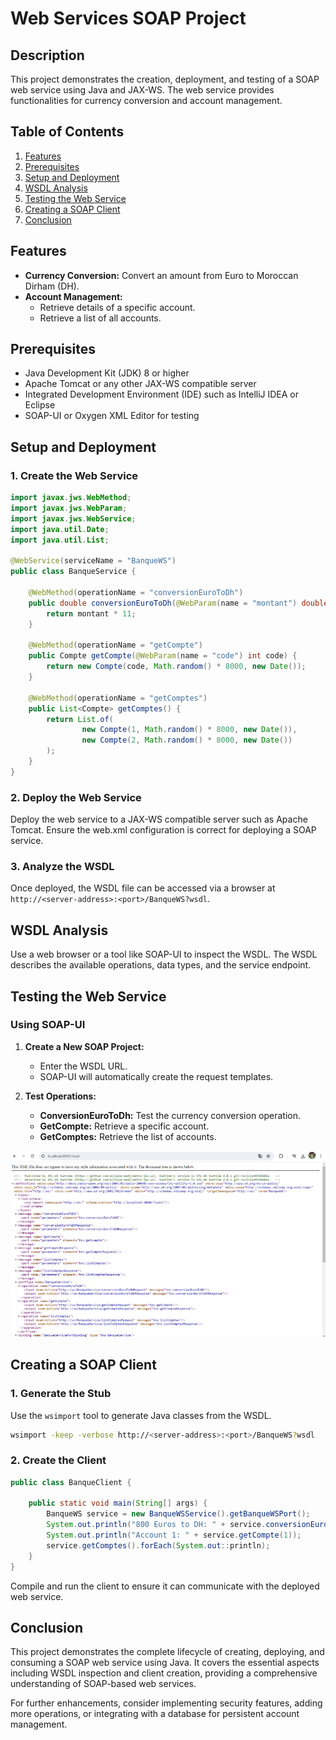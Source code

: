 # Web Services SOAP Project

## Description

This project demonstrates the creation, deployment, and testing of a SOAP web service using Java and JAX-WS. The web service provides functionalities for currency conversion and account management.

## Table of Contents
1. [Features](#features)
2. [Prerequisites](#prerequisites)
3. [Setup and Deployment](#setup-and-deployment)
4. [WSDL Analysis](#wsdl-analysis)
5. [Testing the Web Service](#testing-the-web-service)
6. [Creating a SOAP Client](#creating-a-soap-client)
7. [Conclusion](#conclusion)

## Features

- **Currency Conversion:** Convert an amount from Euro to Moroccan Dirham (DH).
- **Account Management:** 
  - Retrieve details of a specific account.
  - Retrieve a list of all accounts.

## Prerequisites

- Java Development Kit (JDK) 8 or higher
- Apache Tomcat or any other JAX-WS compatible server
- Integrated Development Environment (IDE) such as IntelliJ IDEA or Eclipse
- SOAP-UI or Oxygen XML Editor for testing

## Setup and Deployment

### 1. Create the Web Service

```java
import javax.jws.WebMethod;
import javax.jws.WebParam;
import javax.jws.WebService;
import java.util.Date;
import java.util.List;

@WebService(serviceName = "BanqueWS")
public class BanqueService {

    @WebMethod(operationName = "conversionEuroToDh")
    public double conversionEuroToDh(@WebParam(name = "montant") double montant) {
        return montant * 11;
    }

    @WebMethod(operationName = "getCompte")
    public Compte getCompte(@WebParam(name = "code") int code) {
        return new Compte(code, Math.random() * 8000, new Date());
    }

    @WebMethod(operationName = "getComptes")
    public List<Compte> getComptes() {
        return List.of(
                new Compte(1, Math.random() * 8000, new Date()),
                new Compte(2, Math.random() * 8000, new Date())
        );
    }
}
```

### 2. Deploy the Web Service

Deploy the web service to a JAX-WS compatible server such as Apache Tomcat. Ensure the web.xml configuration is correct for deploying a SOAP service.

### 3. Analyze the WSDL

Once deployed, the WSDL file can be accessed via a browser at `http://<server-address>:<port>/BanqueWS?wsdl`.

## WSDL Analysis

Use a web browser or a tool like SOAP-UI to inspect the WSDL. The WSDL describes the available operations, data types, and the service endpoint.

## Testing the Web Service

### Using SOAP-UI

1. **Create a New SOAP Project:**
   - Enter the WSDL URL.
   - SOAP-UI will automatically create the request templates.

2. **Test Operations:**
   - **ConversionEuroToDh:** Test the currency conversion operation.
   - **GetCompte:** Retrieve a specific account.
   - **GetComptes:** Retrieve the list of accounts.

![SOAP-UI Test](./Test.png)

## Creating a SOAP Client

### 1. Generate the Stub

Use the `wsimport` tool to generate Java classes from the WSDL.

```sh
wsimport -keep -verbose http://<server-address>:<port>/BanqueWS?wsdl
```

### 2. Create the Client

```java
public class BanqueClient {

    public static void main(String[] args) {
        BanqueWS service = new BanqueWSService().getBanqueWSPort();
        System.out.println("800 Euros to DH: " + service.conversionEuroToDh(800));
        System.out.println("Account 1: " + service.getCompte(1));
        service.getComptes().forEach(System.out::println);
    }
}
```

Compile and run the client to ensure it can communicate with the deployed web service.

## Conclusion

This project demonstrates the complete lifecycle of creating, deploying, and consuming a SOAP web service using Java. It covers the essential aspects including WSDL inspection and client creation, providing a comprehensive understanding of SOAP-based web services.

For further enhancements, consider implementing security features, adding more operations, or integrating with a database for persistent account management.